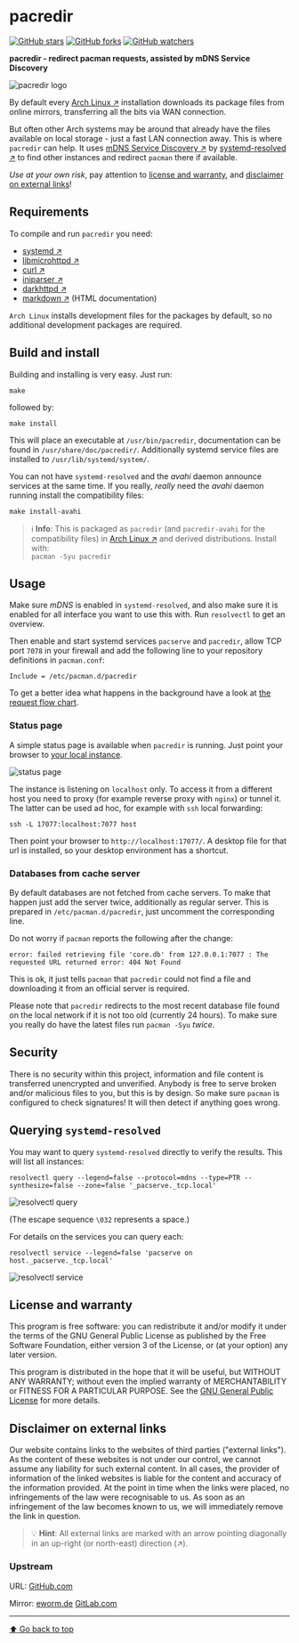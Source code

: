 pacredir
========

[![GitHub stars](https://img.shields.io/github/stars/eworm-de/pacredir?logo=GitHub&style=flat&color=red)](https://github.com/eworm-de/pacredir/stargazers)
[![GitHub forks](https://img.shields.io/github/forks/eworm-de/pacredir?logo=GitHub&style=flat&color=green)](https://github.com/eworm-de/pacredir/network)
[![GitHub watchers](https://img.shields.io/github/watchers/eworm-de/pacredir?logo=GitHub&style=flat&color=blue)](https://github.com/eworm-de/pacredir/watchers)

**pacredir - redirect pacman requests, assisted by mDNS Service Discovery**

![pacredir logo](logo.svg)

By default every [Arch Linux ↗️](https://archlinux.org/) installation
downloads its package files from online mirrors, transferring all the
bits via WAN connection.

But often other Arch systems may be around that already have the files
available on local storage - just a fast LAN connection away. This is
where `pacredir` can help.
It uses [mDNS Service Discovery ↗️](https://www.freedesktop.org/software/systemd/man/latest/systemd.dnssd.html)
by [systemd-resolved ↗️](https://www.freedesktop.org/software/systemd/man/latest/systemd-resolved)
to find other instances and redirect `pacman` there if available.

*Use at your own risk*, pay attention to
[license and warranty](#license-and-warranty), and
[disclaimer on external links](#disclaimer-on-external-links)!

Requirements
------------

To compile and run `pacredir` you need:

* [systemd ↗️](https://www.github.com/systemd/systemd)
* [libmicrohttpd ↗️](https://www.gnu.org/software/libmicrohttpd/)
* [curl ↗️](https://curl.haxx.se/)
* [iniparser ↗️](https://github.com/ndevilla/iniparser)
* [darkhttpd ↗️](https://unix4lyfe.org/darkhttpd/)
* [markdown ↗️](https://daringfireball.net/projects/markdown/) (HTML documentation)

`Arch Linux` installs development files for the packages by default, so
no additional development packages are required.

Build and install
-----------------

Building and installing is very easy. Just run:

    make

followed by:

    make install

This will place an executable at `/usr/bin/pacredir`,
documentation can be found in `/usr/share/doc/pacredir/`.
Additionally systemd service files are installed to
`/usr/lib/systemd/system/`.

You can not have `systemd-resolved` and the *avahi* daemon announce services
at the same time. If you really, *really* need the *avahi* daemon running
install the compatibility files:

    make install-avahi

> ℹ️ **Info**: This is packaged as `pacredir` (and `pacredir-avahi` for the
> compatibility files) in [Arch Linux ↗️](https://archlinux.org/) and derived
> distributions. Install with:  
> `pacman -Syu pacredir`

Usage
-----

Make sure *mDNS* is enabled in `systemd-resolved`, and also make sure it
is enabled for all interface you want to use this with. Run `resolvectl`
to get an overview.

Then enable and start systemd services `pacserve` and `pacredir`, allow
TCP port `7078` in your firewall and add the following line to your
repository definitions in `pacman.conf`:

    Include = /etc/pacman.d/pacredir

To get a better idea what happens in the background have a look at
[the request flow chart](FLOW.md).

### Status page

A simple status page is available when `pacredir` is running. Just point
your browser to [your local instance](http://localhost:7077/).

![status page](README.d/status-page.png)

The instance is listening on `localhost` only. To access it from a different
host you need to proxy (for example reverse proxy with `nginx`) or tunnel
it. The latter can be used ad hoc, for example with `ssh` local forwarding:

    ssh -L 17077:localhost:7077 host

Then point your browser to `http://localhost:17077/`. A desktop file for
that url is installed, so your desktop environment has a shortcut.

### Databases from cache server

By default databases are not fetched from cache servers. To make that
happen just add the server twice, additionally as regular server. This
is prepared in `/etc/pacman.d/pacredir`, just uncomment the corresponding
line.

Do not worry if `pacman` reports the following after the change:

    error: failed retrieving file 'core.db' from 127.0.0.1:7077 : The requested URL returned error: 404 Not Found

This is ok, it just tells `pacman` that `pacredir` could not find a file
and downloading it from an official server is required.

Please note that `pacredir` redirects to the most recent database file
found on the local network if it is not too old (currently 24 hours). To
make sure you really do have the latest files run `pacman -Syu` *twice*.

Security
--------

There is no security within this project, information and file content
is transferred unencrypted and unverified. Anybody is free to serve
broken and/or malicious files to you, but this is by design. So make
sure `pacman` is configured to check signatures! It will then detect if
anything goes wrong.

Querying `systemd-resolved`
---------------------------

You may want to query `systemd-resolved` directly to verify the results.
This will list all instances:

    resolvectl query --legend=false --protocol=mdns --type=PTR --synthesize=false --zone=false '_pacserve._tcp.local'

![resolvectl query](README.d/resolvectl-query.png)

(The escape sequence `\032` represents a space.)

For details on the services you can query each:

    resolvectl service --legend=false 'pacserve on host._pacserve._tcp.local'

![resolvectl service](README.d/resolvectl-service.png)

License and warranty
--------------------

This program is free software: you can redistribute it and/or modify
it under the terms of the GNU General Public License as published by
the Free Software Foundation, either version 3 of the License, or
(at your option) any later version.

This program is distributed in the hope that it will be useful,
but WITHOUT ANY WARRANTY; without even the implied warranty of
MERCHANTABILITY or FITNESS FOR A PARTICULAR PURPOSE.  See the
[GNU General Public License](COPYING.md) for more details.

Disclaimer on external links
----------------------------

Our website contains links to the websites of third parties ("external
links"). As the content of these websites is not under our control, we
cannot assume any liability for such external content. In all cases, the
provider of information of the linked websites is liable for the content
and accuracy of the information provided. At the point in time when the
links were placed, no infringements of the law were recognisable to us.
As soon as an infringement of the law becomes known to us, we will
immediately remove the link in question.

> 💡️ **Hint**: All external links are marked with an arrow pointing
> diagonally in an up-right (or north-east) direction (↗️).

### Upstream

URL:
[GitHub.com](https://github.com/eworm-de/pacredir#pacredir)

Mirror:
[eworm.de](https://git.eworm.de/cgit.cgi/pacredir/about/)
[GitLab.com](https://gitlab.com/eworm-de/pacredir#pacredir)

---
[⬆️ Go back to top](#top)
